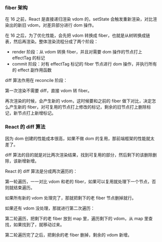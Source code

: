 ### fiber 架构

在 16 之前，React 是直接递归渲染 vdom 的，setState 会触发重新渲染，对比渲染出的新旧 vdom，对差异部分进行 dom 操作。

在 16 之后，为了优化性能，会先把 vdom 转换成 fiber，也就是从树转换成链表，然后再渲染。整体渲染流程分成了两个阶段：

- render 阶段：从 vdom 转换 fiber，并且对需要 dom 操作的节点打上 effectTag 的标记
- commit 阶段：对有 effectTag 标记的 fiber 节点进行 dom 操作，并执行所有的 effect 副作用函数

diff 算法作用在 reconcile 阶段：

第一次渲染不需要 diff，直接 vdom 转 fiber。

再次渲染的时候，会产生新的 vdom，这时候要和之前的 fiber 做下对比，决定怎么产生新的 fiber，对可复用的节点打上修改的标记，剩余的旧节点打上删除标记，新节点打上新增标记。

### React 的 diff 算法

因为 dom 创建的性能成本很高，如果不做 dom 的复用，那前端框架的性能就太差了。

diff 算法的目的就是对比两次渲染结果，找到可复用的部分，然后剩下的该删除删除，该新增新增。

React 的 diff 算法是分成两次遍历的：

第一轮遍历，一一对比 vdom 和老的 fiber，如果可以复用就处理下一个节点，否则就结束遍历。

如果所有新的 vdom 处理完了，那就把剩下的老 fiber 节点删掉就行。

如果还有 vdom 没处理，那就进行第二次遍历：

第二轮遍历，把剩下的老 fiber 放到 map 里，遍历剩下的 vdom，从 map 里查找，如果找到了，就移动过来。

第二轮遍历完了之后，把剩余的老 fiber 删掉，剩余的 vdom 新增。

